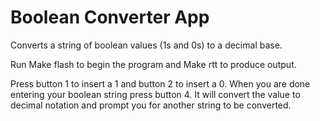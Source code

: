 Boolean Converter App
=========

Converts a string of boolean values (1s and 0s) to a decimal base.

Run Make flash to begin the program and Make rtt to produce output.

Press button 1 to insert a 1 and button 2 to insert a 0. When you are done entering your boolean string press button 4. It will convert the value to decimal notation and prompt you for another string to be converted. 

